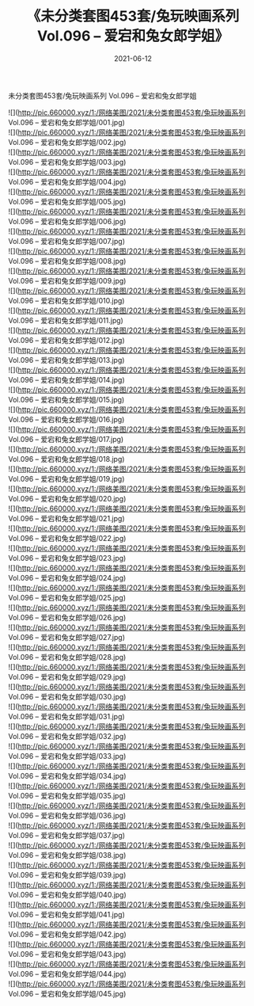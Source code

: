 ﻿---
layout: post
title:  《未分类套图453套/兔玩映画系列 Vol.096 – 爱宕和兔女郎学姐》
date:   2021-06-12
img: http://pic.660000.xyz/1:/网络美图/2021/未分类套图453套/兔玩映画系列 Vol.096 – 爱宕和兔女郎学姐/000.jpg
categories: [美女, 清纯, 唯美]
---

未分类套图453套/兔玩映画系列 Vol.096 – 爱宕和兔女郎学姐

 ![](http://pic.660000.xyz/1:/网络美图/2021/未分类套图453套/兔玩映画系列 Vol.096 – 爱宕和兔女郎学姐/001.jpg) <br>![](http://pic.660000.xyz/1:/网络美图/2021/未分类套图453套/兔玩映画系列 Vol.096 – 爱宕和兔女郎学姐/002.jpg) <br>![](http://pic.660000.xyz/1:/网络美图/2021/未分类套图453套/兔玩映画系列 Vol.096 – 爱宕和兔女郎学姐/003.jpg) <br>![](http://pic.660000.xyz/1:/网络美图/2021/未分类套图453套/兔玩映画系列 Vol.096 – 爱宕和兔女郎学姐/004.jpg) <br>![](http://pic.660000.xyz/1:/网络美图/2021/未分类套图453套/兔玩映画系列 Vol.096 – 爱宕和兔女郎学姐/005.jpg) <br>![](http://pic.660000.xyz/1:/网络美图/2021/未分类套图453套/兔玩映画系列 Vol.096 – 爱宕和兔女郎学姐/006.jpg) <br>![](http://pic.660000.xyz/1:/网络美图/2021/未分类套图453套/兔玩映画系列 Vol.096 – 爱宕和兔女郎学姐/007.jpg) <br>![](http://pic.660000.xyz/1:/网络美图/2021/未分类套图453套/兔玩映画系列 Vol.096 – 爱宕和兔女郎学姐/008.jpg) <br>![](http://pic.660000.xyz/1:/网络美图/2021/未分类套图453套/兔玩映画系列 Vol.096 – 爱宕和兔女郎学姐/009.jpg) <br>![](http://pic.660000.xyz/1:/网络美图/2021/未分类套图453套/兔玩映画系列 Vol.096 – 爱宕和兔女郎学姐/010.jpg) <br>![](http://pic.660000.xyz/1:/网络美图/2021/未分类套图453套/兔玩映画系列 Vol.096 – 爱宕和兔女郎学姐/011.jpg) <br>![](http://pic.660000.xyz/1:/网络美图/2021/未分类套图453套/兔玩映画系列 Vol.096 – 爱宕和兔女郎学姐/012.jpg) <br>![](http://pic.660000.xyz/1:/网络美图/2021/未分类套图453套/兔玩映画系列 Vol.096 – 爱宕和兔女郎学姐/013.jpg) <br>![](http://pic.660000.xyz/1:/网络美图/2021/未分类套图453套/兔玩映画系列 Vol.096 – 爱宕和兔女郎学姐/014.jpg) <br>![](http://pic.660000.xyz/1:/网络美图/2021/未分类套图453套/兔玩映画系列 Vol.096 – 爱宕和兔女郎学姐/015.jpg) <br>![](http://pic.660000.xyz/1:/网络美图/2021/未分类套图453套/兔玩映画系列 Vol.096 – 爱宕和兔女郎学姐/016.jpg) <br>![](http://pic.660000.xyz/1:/网络美图/2021/未分类套图453套/兔玩映画系列 Vol.096 – 爱宕和兔女郎学姐/017.jpg) <br>![](http://pic.660000.xyz/1:/网络美图/2021/未分类套图453套/兔玩映画系列 Vol.096 – 爱宕和兔女郎学姐/018.jpg) <br>![](http://pic.660000.xyz/1:/网络美图/2021/未分类套图453套/兔玩映画系列 Vol.096 – 爱宕和兔女郎学姐/019.jpg) <br>![](http://pic.660000.xyz/1:/网络美图/2021/未分类套图453套/兔玩映画系列 Vol.096 – 爱宕和兔女郎学姐/020.jpg) <br>![](http://pic.660000.xyz/1:/网络美图/2021/未分类套图453套/兔玩映画系列 Vol.096 – 爱宕和兔女郎学姐/021.jpg) <br>![](http://pic.660000.xyz/1:/网络美图/2021/未分类套图453套/兔玩映画系列 Vol.096 – 爱宕和兔女郎学姐/022.jpg) <br>![](http://pic.660000.xyz/1:/网络美图/2021/未分类套图453套/兔玩映画系列 Vol.096 – 爱宕和兔女郎学姐/023.jpg) <br>![](http://pic.660000.xyz/1:/网络美图/2021/未分类套图453套/兔玩映画系列 Vol.096 – 爱宕和兔女郎学姐/024.jpg) <br>![](http://pic.660000.xyz/1:/网络美图/2021/未分类套图453套/兔玩映画系列 Vol.096 – 爱宕和兔女郎学姐/025.jpg) <br>![](http://pic.660000.xyz/1:/网络美图/2021/未分类套图453套/兔玩映画系列 Vol.096 – 爱宕和兔女郎学姐/026.jpg) <br>![](http://pic.660000.xyz/1:/网络美图/2021/未分类套图453套/兔玩映画系列 Vol.096 – 爱宕和兔女郎学姐/027.jpg) <br>![](http://pic.660000.xyz/1:/网络美图/2021/未分类套图453套/兔玩映画系列 Vol.096 – 爱宕和兔女郎学姐/028.jpg) <br>![](http://pic.660000.xyz/1:/网络美图/2021/未分类套图453套/兔玩映画系列 Vol.096 – 爱宕和兔女郎学姐/029.jpg) <br>![](http://pic.660000.xyz/1:/网络美图/2021/未分类套图453套/兔玩映画系列 Vol.096 – 爱宕和兔女郎学姐/030.jpg) <br>![](http://pic.660000.xyz/1:/网络美图/2021/未分类套图453套/兔玩映画系列 Vol.096 – 爱宕和兔女郎学姐/031.jpg) <br>![](http://pic.660000.xyz/1:/网络美图/2021/未分类套图453套/兔玩映画系列 Vol.096 – 爱宕和兔女郎学姐/032.jpg) <br>![](http://pic.660000.xyz/1:/网络美图/2021/未分类套图453套/兔玩映画系列 Vol.096 – 爱宕和兔女郎学姐/033.jpg) <br>![](http://pic.660000.xyz/1:/网络美图/2021/未分类套图453套/兔玩映画系列 Vol.096 – 爱宕和兔女郎学姐/034.jpg) <br>![](http://pic.660000.xyz/1:/网络美图/2021/未分类套图453套/兔玩映画系列 Vol.096 – 爱宕和兔女郎学姐/035.jpg) <br>![](http://pic.660000.xyz/1:/网络美图/2021/未分类套图453套/兔玩映画系列 Vol.096 – 爱宕和兔女郎学姐/036.jpg) <br>![](http://pic.660000.xyz/1:/网络美图/2021/未分类套图453套/兔玩映画系列 Vol.096 – 爱宕和兔女郎学姐/037.jpg) <br>![](http://pic.660000.xyz/1:/网络美图/2021/未分类套图453套/兔玩映画系列 Vol.096 – 爱宕和兔女郎学姐/038.jpg) <br>![](http://pic.660000.xyz/1:/网络美图/2021/未分类套图453套/兔玩映画系列 Vol.096 – 爱宕和兔女郎学姐/039.jpg) <br>![](http://pic.660000.xyz/1:/网络美图/2021/未分类套图453套/兔玩映画系列 Vol.096 – 爱宕和兔女郎学姐/040.jpg) <br>![](http://pic.660000.xyz/1:/网络美图/2021/未分类套图453套/兔玩映画系列 Vol.096 – 爱宕和兔女郎学姐/041.jpg) <br>![](http://pic.660000.xyz/1:/网络美图/2021/未分类套图453套/兔玩映画系列 Vol.096 – 爱宕和兔女郎学姐/042.jpg) <br>![](http://pic.660000.xyz/1:/网络美图/2021/未分类套图453套/兔玩映画系列 Vol.096 – 爱宕和兔女郎学姐/043.jpg) <br>![](http://pic.660000.xyz/1:/网络美图/2021/未分类套图453套/兔玩映画系列 Vol.096 – 爱宕和兔女郎学姐/044.jpg) <br>![](http://pic.660000.xyz/1:/网络美图/2021/未分类套图453套/兔玩映画系列 Vol.096 – 爱宕和兔女郎学姐/045.jpg) <br>